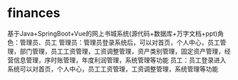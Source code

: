 # finances
基于Java+SpringBoot+Vue的网上书城系统(源代码+数据库+万字文档+ppt)角色：管理员、员工  管理员：管理员登录系统后，可以对首页，个人中心，员工管理，部门管理，员工工资管理，工资调整管理，资产类别管理，固定资产管理，经营信息管理，序时账管理，年度利润管理，系统管理等功能  员工：员工登录进入系统可以对首页，个人中心，员工工资管理，工资调整管理，系统管理等功能
